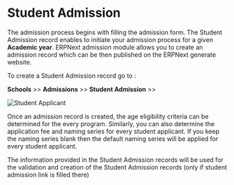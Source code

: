 # Student Admission

The admission process begins with filling the admission form. The Student Admission record enables to initiate your admission process for a given **Academic year**. ERPNext admission module allows you to create an admission record which can be then published on the ERPNext generate website.

To create a Student Admission record  go to :

**Schools** >> **Admissions** >> **Student Admission** >>


<img class="screenshot" alt="Student Applicant" src="/docs/assets/img/schools/admission/student-admission.gif">

Once an admission record is created, the age eligibility criteria can be determined for the every program. Similarly, you can also determine the application fee and naming series for every student applicant. If you keep the naming series blank then the default naming series will be applied for every student applicant.

The information provided in the Student Admission records will be used for the validation and creation of the Student Admission records (only if student admission link is filled there)